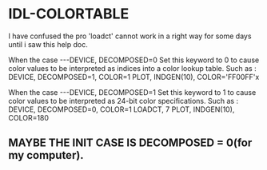 # IDL-COLORTABLE

I have confused the pro 'loadct' cannot work in a right way for some days until i saw this help doc.

When the case ---DEVICE, DECOMPOSED=0
      Set this keyword to 0 to cause color values to be interpreted as indices into a color lookup table.
      Such as :
          DEVICE, DECOMPOSED=1, COLOR=1
          PLOT, INDGEN(10), COLOR='FF00FF'x
      
When the case ---DEVICE, DECOMPOSED=1
      Set this keyword to 1 to cause color values to be interpreted as 24-bit color specifications. 
      Such as :
          DEVICE, DECOMPOSED=0, COLOR=1
          LOADCT, 7
          PLOT, INDGEN(10), COLOR=180

## MAYBE THE INIT CASE IS DECOMPOSED = 0(for my computer).
